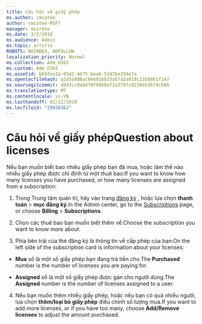 ```yaml
---
title: Câu hỏi về giấy phép
ms.author: cmcatee
author: cmcatee-MSFT
manager: mnirkhe
ms.date: 3/2/2018
ms.audience: Admin
ms.topic: article
ROBOTS: NOINDEX, NOFOLLOW
localization_priority: Normal
ms.collection: Adm_O365
ms.custom: Adm_O365
ms.assetid: b69fea1b-0542-4b75-bea0-53d7be294e7a
ms.openlocfilehash: a2d5a988ac0eb01bb15a57a2a018c21b8861f147
ms.sourcegitcommit: dd43cc0a9470f98b8ef2a3787c823801d674c666
ms.translationtype: MT
ms.contentlocale: vi-VN
ms.lasthandoff: 02/12/2019
ms.locfileid: "29938362"
---
```

# <a name="question-about-licenses"></a><span data-ttu-id="336eb-102">Câu hỏi về giấy phép</span><span class="sxs-lookup"><span data-stu-id="336eb-102">Question about licenses</span></span>

<span data-ttu-id="336eb-103">Nếu bạn muốn biết bao nhiêu giấy phép bạn đã mua, hoặc làm thế nào nhiều giấy phép được chỉ định từ một thuê bao:</span><span class="sxs-lookup"><span data-stu-id="336eb-103">If you want to know how many licenses you have purchased, or how many licenses are assigned from a subscription:</span></span>
  
1. <span data-ttu-id="336eb-104">Trong Trung tâm quản trị, hãy vào trang [đăng ký](https://go.microsoft.com/fwlink/p/?linkid=842054) , hoặc lựa chọn **thanh toán** \> **mục đăng ký**.</span><span class="sxs-lookup"><span data-stu-id="336eb-104">In the Admin center, go to the [Subscriptions](https://go.microsoft.com/fwlink/p/?linkid=842054) page, or choose **Billing** \> **Subscriptions**.</span></span>
    
2. <span data-ttu-id="336eb-105">Chọn các thuê bao bạn muốn biết thêm về.</span><span class="sxs-lookup"><span data-stu-id="336eb-105">Choose the subscription you want to know more about.</span></span>
    
3. <span data-ttu-id="336eb-106">Phía bên trái của thẻ đăng ký là thông tin về cấp phép của bạn:</span><span class="sxs-lookup"><span data-stu-id="336eb-106">On the left side of the subscription card is information about your licenses:</span></span>
    
  - <span data-ttu-id="336eb-107">**Mua** số là một số giấy phép bạn đang trả tiền cho.</span><span class="sxs-lookup"><span data-stu-id="336eb-107">The **Purchased** number is the number of licenses you are paying for.</span></span> 
    
  - <span data-ttu-id="336eb-108">**Assigned** số là một số giấy phép được gán cho người dùng.</span><span class="sxs-lookup"><span data-stu-id="336eb-108">The **Assigned** number is the number of licenses assigned to a user.</span></span> 
    
4. <span data-ttu-id="336eb-109">Nếu bạn muốn thêm nhiều giấy phép, hoặc nếu bạn có quá nhiều người, lựa chọn **thêm/loại bỏ giấy phép** điều chỉnh số lượng mua.</span><span class="sxs-lookup"><span data-stu-id="336eb-109">If you want to add more licenses, or if you have too many, choose **Add/Remove licenses** to adjust the amount purchased.</span></span> 
    

